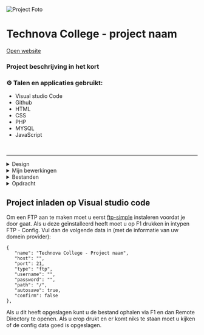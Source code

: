 ![Project Foto](foto_url_hier)

# Technova College - project naam
[Open website](https://jouwebsite.nl/projects/w1/) 


### Project beschrijving in het kort

### ⚙️ Talen en applicaties gebruikt:
- Visual studio Code
- Github
- HTML
- CSS
- PHP
- MYSQL
- JavaScript
<br />

---

<details>
  <br />
  <summary>Design</summary>

Er is nog geen design gemaakt

</details>

<details>
  <br />
  <summary>Mijn bewerkingen</summary>

Er zijn nog geen bewerkingen
  

</details>

<details>
  <br />
  <summary>Bestanden</summary>

[Open website](https://jouwebsite.nl/projects/w1/) 
  

</details>

<details>
  <br />
  <summary>Opdracht</summary>

 De opdracht copy-pasted

  
  

</details>

## Project inladen op Visual studio code
Om een FTP aan te maken moet u eerst [ftp-simple](https://marketplace.visualstudio.com/items?itemName=humy2833.ftp-simple) instaleren voordat je door gaat. Als u deze geïnstalleerd heeft moet u op F1 drukken in intypen FTP - Config. Vul dan de volgende data in (met de informatie van uw domein provider):
```  
{
   "name": "Technova College - Project naam",
   "host": "",
   "port": 21,
   "type": "ftp",
   "username": "",
   "password": "",
   "path": "/",
   "autosave": true,
   "confirm": false
},
  ```
  
  Als u dit heeft opgeslagen kunt u de bestand ophalen via F1 en dan Remote Directory te openen. Als u erop drukt en er komt niks te staan moet u kijken of de config data goed is opgeslagen.

